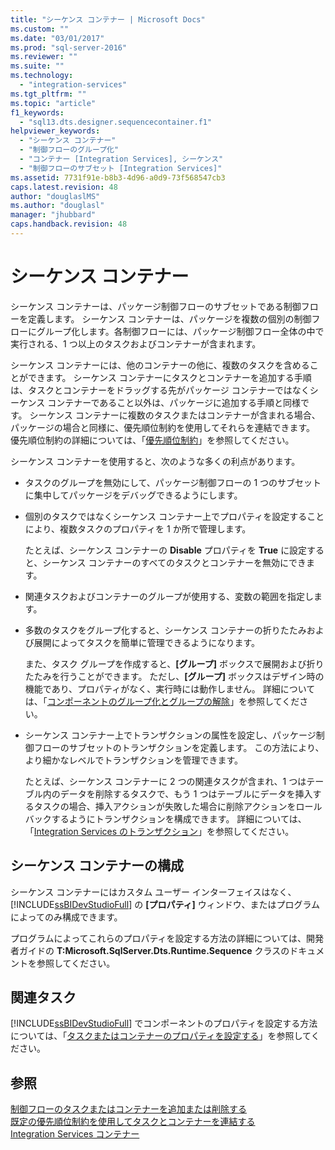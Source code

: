 ```yaml
---
title: "シーケンス コンテナー | Microsoft Docs"
ms.custom: ""
ms.date: "03/01/2017"
ms.prod: "sql-server-2016"
ms.reviewer: ""
ms.suite: ""
ms.technology: 
  - "integration-services"
ms.tgt_pltfrm: ""
ms.topic: "article"
f1_keywords: 
  - "sql13.dts.designer.sequencecontainer.f1"
helpviewer_keywords: 
  - "シーケンス コンテナー"
  - "制御フローのグループ化"
  - "コンテナー [Integration Services], シーケンス"
  - "制御フローのサブセット [Integration Services]"
ms.assetid: 7731f91e-b8b3-4d96-a0d9-73f568547cb3
caps.latest.revision: 48
author: "douglaslMS"
ms.author: "douglasl"
manager: "jhubbard"
caps.handback.revision: 48
---
```

# シーケンス コンテナー
  シーケンス コンテナーは、パッケージ制御フローのサブセットである制御フローを定義します。 シーケンス コンテナーは、パッケージを複数の個別の制御フローにグループ化します。各制御フローには、パッケージ制御フロー全体の中で実行される、1 つ以上のタスクおよびコンテナーが含まれます。  
  
 シーケンス コンテナーには、他のコンテナーの他に、複数のタスクを含めることができます。 シーケンス コンテナーにタスクとコンテナーを追加する手順は、タスクとコンテナーをドラッグする先がパッケージ コンテナーではなくシーケンス コンテナーであること以外は、パッケージに追加する手順と同様です。 シーケンス コンテナーに複数のタスクまたはコンテナーが含まれる場合、パッケージの場合と同様に、優先順位制約を使用してそれらを連結できます。 優先順位制約の詳細については、「[優先順位制約](../../integration-services/control-flow/precedence-constraints.md)」を参照してください。  
  
 シーケンス コンテナーを使用すると、次のような多くの利点があります。  
  
-   タスクのグループを無効にして、パッケージ制御フローの 1 つのサブセットに集中してパッケージをデバッグできるようにします。  
  
-   個別のタスクではなくシーケンス コンテナー上でプロパティを設定することにより、複数タスクのプロパティを 1 か所で管理します。  
  
     たとえば、シーケンス コンテナーの **Disable** プロパティを **True** に設定すると、シーケンス コンテナーのすべてのタスクとコンテナーを無効にできます。  
  
-   関連タスクおよびコンテナーのグループが使用する、変数の範囲を指定します。  
  
-   多数のタスクをグループ化すると、シーケンス コンテナーの折りたたみおよび展開によってタスクを簡単に管理できるようになります。  
  
     また、タスク グループを作成すると、**[グループ]** ボックスで展開および折りたたみを行うことができます。 ただし、**[グループ]** ボックスはデザイン時の機能であり、プロパティがなく、実行時には動作しません。 詳細については、「[コンポーネントのグループ化とグループの解除](../../integration-services/group-or-ungroup-components.md)」を参照してください。  
  
-   シーケンス コンテナー上でトランザクションの属性を設定し、パッケージ制御フローのサブセットのトランザクションを定義します。 この方法により、より細かなレベルでトランザクションを管理できます。  
  
     たとえば、シーケンス コンテナーに 2 つの関連タスクが含まれ、1 つはテーブル内のデータを削除するタスクで、もう 1 つはテーブルにデータを挿入するタスクの場合、挿入アクションが失敗した場合に削除アクションをロールバックするようにトランザクションを構成できます。 詳細については、「[Integration Services のトランザクション](../../integration-services/integration-services-transactions.md)」を参照してください。  
  
## シーケンス コンテナーの構成  
 シーケンス コンテナーにはカスタム ユーザー インターフェイスはなく、[!INCLUDE[ssBIDevStudioFull](../../includes/ssbidevstudiofull-md.md)] の **[プロパティ]** ウィンドウ、またはプログラムによってのみ構成できます。  
  
 プログラムによってこれらのプロパティを設定する方法の詳細については、開発者ガイドの **T:Microsoft.SqlServer.Dts.Runtime.Sequence** クラスのドキュメントを参照してください。  
  
## 関連タスク  
 [!INCLUDE[ssBIDevStudioFull](../../includes/ssbidevstudiofull-md.md)] でコンポーネントのプロパティを設定する方法については、「[タスクまたはコンテナーのプロパティを設定する](../Topic/Set%20the%20Properties%20of%20a%20Task%20or%20Container.md)」を参照してください。  
  
## 参照  
 [制御フローのタスクまたはコンテナーを追加または削除する](../../integration-services/control-flow/add-or-delete-a-task-or-a-container-in-a-control-flow.md)   
 [既定の優先順位制約を使用してタスクとコンテナーを連結する](../Topic/Connect%20Tasks%20and%20Containers%20by%20Using%20a%20Default%20Precedence%20Constraint.md)   
 [Integration Services コンテナー](../../integration-services/control-flow/integration-services-containers.md)  
  
  